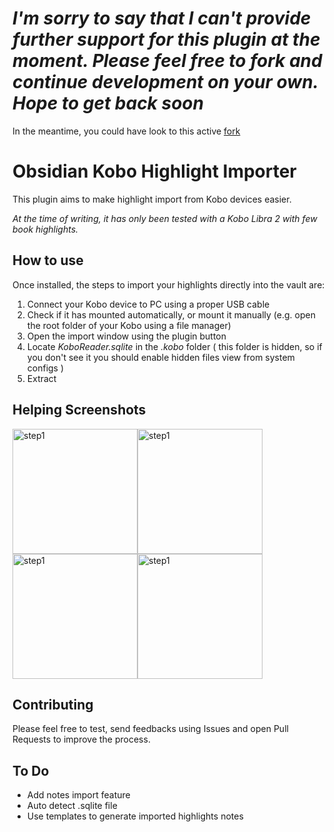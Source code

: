 # _I'm sorry to say that I can't provide further support for this plugin at the moment. Please feel free to fork and continue development on your own. Hope to get back soon_

In the meantime, you could have look to this active [fork](https://github.com/OGKevin/obsidian-kobo-highlights-import) 

# Obsidian Kobo Highlight Importer

This plugin aims to make highlight import from Kobo devices easier.

_At the time of writing, it has only been tested with a Kobo Libra 2 with few book highlights._

## How to use

Once installed, the steps to import your highlights directly into the vault are:

1. Connect your Kobo device to PC using a proper USB cable
2. Check if it has mounted automatically, or mount it manually (e.g. open the root folder of your Kobo using a file manager)
3. Open the import window using the plugin button
4. Locate _KoboReader.sqlite_ in the _.kobo_ folder ( this folder is hidden, so if you don't see it you should enable hidden files view from system configs )
5. Extract

## Helping Screenshots

<img src="README_assets/step1.png" alt="step1" height="200"/><img src="README_assets/step2.png" alt="step1" width="200"/><img src="README_assets/step3.png" alt="step1" width="200"/><img src="README_assets/step4.png" alt="step1" width="200"/>

## Contributing

Please feel free to test, send feedbacks using Issues and open Pull Requests to improve the process. 

## To Do

- Add notes import feature
- Auto detect .sqlite file
- Use templates to generate imported highlights notes
